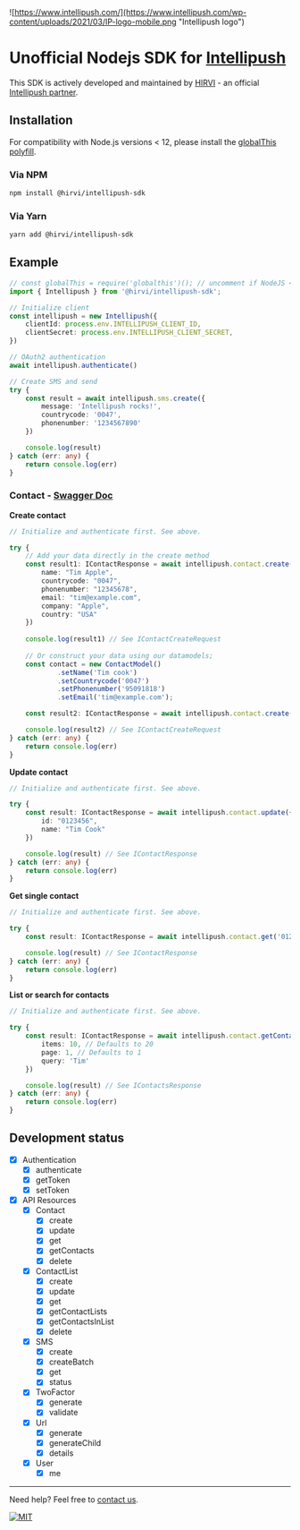 <div style="margin-top: 40px;"></div>

![https://www.intellipush.com/](https://www.intellipush.com/wp-content/uploads/2021/03/IP-logo-mobile.png "Intellipush logo")

# Unofficial Nodejs SDK for [Intellipush](https://www.intellipush.com)

This SDK is actively developed and maintained by [HIRVI](https://hirvi.no) - an official [Intellipush partner](https://www.intellipush.com/partnere/).

## Installation

For compatibility with Node.js versions < 12, please install the [globalThis polyfill](https://github.com/es-shims/globalThis).

### Via NPM

```bash
npm install @hirvi/intellipush-sdk
```

### Via Yarn

```bash
yarn add @hirvi/intellipush-sdk
```

## Example

```typescript
// const globalThis = require('globalthis')(); // uncomment if NodeJS < NodeJS versions < 12
import { Intellipush } from '@hirvi/intellipush-sdk';

// Initialize client
const intellipush = new Intellipush({
    clientId: process.env.INTELLIPUSH_CLIENT_ID,
    clientSecret: process.env.INTELLIPUSH_CLIENT_SECRET,
})

// OAuth2 authentication
await intellipush.authenticate()

// Create SMS and send
try {
    const result = await intellipush.sms.create({
        message: 'Intellipush rocks!',
        countrycode: '0047',
        phonenumber: '1234567890'
    })

    console.log(result)
} catch (err: any) {
    return console.log(err)
}
```

### Contact - [Swagger Doc](https://api.intellipush.com/restv2/developer/#/contact)

**Create contact**
```typescript
// Initialize and authenticate first. See above.

try {
    // Add your data directly in the create method
    const result1: IContactResponse = await intellipush.contact.create({
        name: "Tim Apple",
        countrycode: "0047",
        phonenumber: "12345678",
        email: "tim@example.com",
        company: "Apple",
        country: "USA"
    })
    
    console.log(result1) // See IContactCreateRequest
  
    // Or construct your data using our datamodels;
    const contact = new ContactModel()
            .setName('Tim cook')
            .setCountrycode('0047')
            .setPhonenumber('95091818')
            .setEmail('tim@example.com');

    const result2: IContactResponse = await intellipush.contact.create(contact)

    console.log(result2) // See IContactCreateRequest
} catch (err: any) {
    return console.log(err)
}
```

**Update contact**
```typescript
// Initialize and authenticate first. See above.

try {
    const result: IContactResponse = await intellipush.contact.update({
        id: "0123456",
        name: "Tim Cook"
    })

    console.log(result) // See IContactResponse
} catch (err: any) {
    return console.log(err)
}
```

**Get single contact**
```typescript
// Initialize and authenticate first. See above.

try {
    const result: IContactResponse = await intellipush.contact.get('0123456')

    console.log(result) // See IContactResponse
} catch (err: any) {
    return console.log(err)
}
```

**List or search for contacts**
```typescript
// Initialize and authenticate first. See above.

try {
    const result: IContactResponse = await intellipush.contact.getContacts({
        items: 10, // Defaults to 20
        page: 1, // Defaults to 1
        query: 'Tim'
    })

    console.log(result) // See IContactsResponse
} catch (err: any) {
    return console.log(err)
}
```

## Development status

- [X] Authentication
  - [X] authenticate
  - [X] getToken
  - [X] setToken
- [X] API Resources
  - [X] Contact
    - [X] create
    - [X] update
    - [X] get
    - [X] getContacts
    - [X] delete
  - [X] ContactList
    - [X] create
    - [X] update
    - [X] get
    - [X] getContactLists
    - [X] getContactsInList
    - [X] delete
  - [X] SMS
    - [X] create
    - [X] createBatch
    - [X] get
    - [X] status
  - [X] TwoFactor
    - [X] generate
    - [X] validate
  - [X] Url
    - [X] generate
    - [X] generateChild
    - [X] details
  - [X] User
    - [X] me

<hr/>

Need help? Feel free to [contact us](https://www.hirvi.no).

[![MIT](https://img.shields.io/badge/License-MIT-teal.svg)](LICENSE)
